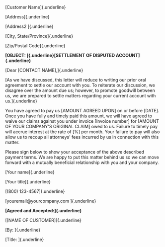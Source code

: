 [Customer Name]{.underline}

[Address]{.underline}

[Address2 ]{.underline}

[City, State/Province]{.underline}

[Zip/Postal Code]{.underline}

**[OBJECT: ]{.underline}[SETTLEMENT OF DISPUTED ACCOUNT]{.underline}**

[Dear \[CONTACT NAME\],]{.underline}

[As we have discussed, this letter will reduce to writing our prior oral
agreement to settle our account with you. To reiterate our discussion,
we disagree over the amount due us; however, to promote goodwill between
us, we are prepared to settle matters regarding your current account
with us.]{.underline}

You have agreed to pay us \[AMOUNT AGREED UPON\] on or before \[DATE\].
Once you have fully and timely paid this amount, we will have agreed to
waive our claims against you under invoice \[Invoice number\] for
\[AMOUNT OF YOUR COMPANY'S ORIGINAL CLAIM\] owed to us. Failure to
timely pay will accrue interest at the rate of \[%\] per month. Your
failure to pay will also allow us to recoup all attorneys' fees incurred
by us in connection with this matter.

Please sign below to show your acceptance of the above described payment
terms. We are happy to put this matter behind us so we can move forward
with a mutually beneficial relationship with you and your company.

[Your name]{.underline}

[Your title]{.underline}

[(800) 123-4567]{.underline}

[youremail\@yourcompany.com ]{.underline}

**[Agreed and Accepted:]{.underline}**

[\[NAME OF CUSTOMER\]]{.underline}

[By: ]{.underline}

[Title: ]{.underline}
